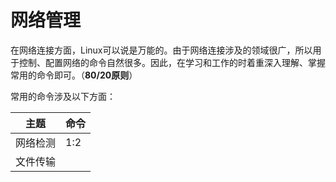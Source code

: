 # 网络管理

在网络连接方面，Linux可以说是万能的。由于网络连接涉及的领域很广，所以用于控制、配置网络的命令自然很多。因此，在学习和工作的时着重深入理解、掌握常用的命令即可。（**80/20原则**）

常用的命令涉及以下方面：

| 主题 | 命令 |
| -- | -- |
| 网络检测 | 1:2 |
| 文件传输 | |
